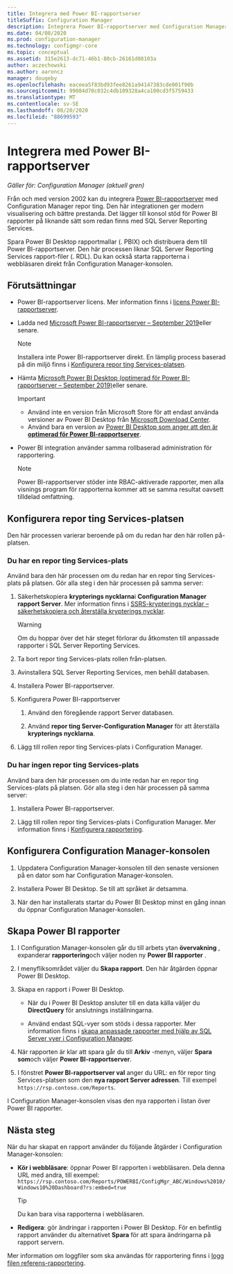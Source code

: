 ```yaml
---
title: Integrera med Power BI-rapportserver
titleSuffix: Configuration Manager
description: Integrera Power BI-rapportserver med Configuration Manager rapportering för modern visualisering och bättre prestanda.
ms.date: 04/08/2020
ms.prod: configuration-manager
ms.technology: configmgr-core
ms.topic: conceptual
ms.assetid: 315e2613-dc71-46b1-80cb-26161d08103a
author: aczechowski
ms.author: aaroncz
manager: dougeby
ms.openlocfilehash: eaceea5f83bd93fee8261a94147383cde001f90b
ms.sourcegitcommit: 99084d70c032c4db109328a4ca100cd3f5759433
ms.translationtype: MT
ms.contentlocale: sv-SE
ms.lasthandoff: 08/20/2020
ms.locfileid: "88699593"
---
```

# <a name="integrate-with-power-bi-report-server"></a>Integrera med Power BI-rapportserver

*Gäller för: Configuration Manager (aktuell gren)*

<!--3721603-->

Från och med version 2002 kan du integrera [Power BI-rapportserver](/power-bi/report-server/get-started) med Configuration Manager repor ting. Den här integrationen ger modern visualisering och bättre prestanda. Det lägger till konsol stöd för Power BI rapporter på liknande sätt som redan finns med SQL Server Reporting Services.

Spara Power BI Desktop rapportmallar (. PBIX) och distribuera dem till Power BI-rapportserver. Den här processen liknar SQL Server Reporting Services rapport-filer (. RDL). Du kan också starta rapporterna i webbläsaren direkt från Configuration Manager-konsolen.

## <a name="prerequisites"></a>Förutsättningar

- Power BI-rapportserver licens. Mer information finns i [licens Power BI-rapportserver](/power-bi/report-server/get-started#licensing-power-bi-report-server).

- Ladda ned [Microsoft Power BI-rapportserver – September 2019](https://www.microsoft.com/download/details.aspx?id=57270)eller senare.

    > [!NOTE]
    > Installera inte Power BI-rapportserver direkt. En lämplig process baserad på din miljö finns i [Konfigurera repor ting Services-platsen](#configure-the-reporting-services-point).

- Hämta [Microsoft Power BI Desktop (optimerad för Power BI-rapportserver – September 2019)](https://www.microsoft.com/download/details.aspx?id=57271)eller senare.

    > [!IMPORTANT]
    > - Använd inte en version från Microsoft Store för att endast använda versioner av Power BI Desktop från [Microsoft Download Center](https://www.microsoft.com/download/).
    > - Använd bara en version av [Power BI Desktop som anger att den är **optimerad för Power BI-rapportserver**](/power-bi/report-server/install-powerbi-desktop).

- Power BI integration använder samma rollbaserad administration för rapportering.
    > [!NOTE]
    > Power BI-rapportserver stöder inte RBAC-aktiverade rapporter, men alla visnings program för rapporterna kommer att se samma resultat oavsett tilldelad omfattning.

## <a name="configure-the-reporting-services-point"></a>Konfigurera repor ting Services-platsen

Den här processen varierar beroende på om du redan har den här rollen på-platsen.

### <a name="you-have-a-reporting-services-point"></a>Du har en repor ting Services-plats

Använd bara den här processen om du redan har en repor ting Services-plats på platsen. Gör alla steg i den här processen på samma server:

1. Säkerhetskopiera **krypterings nycklarna**i **Configuration Manager rapport Server**. Mer information finns i [SSRS-krypterings nycklar – säkerhetskopiera och återställa krypterings nycklar](/sql/reporting-services/install-windows/ssrs-encryption-keys-back-up-and-restore-encryption-keys).

    > [!WARNING]
    > Om du hoppar över det här steget förlorar du åtkomsten till anpassade rapporter i SQL Server Reporting Services.

1. Ta bort repor ting Services-plats rollen från-platsen.

1. Avinstallera SQL Server Reporting Services, men behåll databasen.

1. Installera Power BI-rapportserver.

1. Konfigurera Power BI-rapportserver

    1. Använd den föregående rapport Server databasen.

    1. Använd **repor ting Server-Configuration Manager** för att återställa **krypterings nycklarna**.

1. Lägg till rollen repor ting Services-plats i Configuration Manager.

### <a name="you-dont-have-a-reporting-services-point"></a>Du har ingen repor ting Services-plats

Använd bara den här processen om du inte redan har en repor ting Services-plats på platsen. Gör alla steg i den här processen på samma server:

1. Installera Power BI-rapportserver.

2. Lägg till rollen repor ting Services-plats i Configuration Manager. Mer information finns i [Konfigurera rapportering](configuring-reporting.md).

## <a name="configure-the-configuration-manager-console"></a>Konfigurera Configuration Manager-konsolen

1. Uppdatera Configuration Manager-konsolen till den senaste versionen på en dator som har Configuration Manager-konsolen.

1. Installera Power BI Desktop. Se till att språket är detsamma.

1. När den har installerats startar du Power BI Desktop minst en gång innan du öppnar Configuration Manager-konsolen.

## <a name="create-power-bi-reports"></a>Skapa Power BI rapporter

1. I Configuration Manager-konsolen går du till arbets ytan **övervakning** , expanderar **rapportering**och väljer noden ny **Power BI rapporter** .

1. I menyfliksområdet väljer du **Skapa rapport**. Den här åtgärden öppnar Power BI Desktop.

1. Skapa en rapport i Power BI Desktop.

    - När du i Power BI Desktop ansluter till en data källa väljer du **DirectQuery** för anslutnings inställningarna.

    - Använd endast SQL-vyer som stöds i dessa rapporter. Mer information finns i [skapa anpassade rapporter med hjälp av SQL Server vyer i Configuration Manager](../../../develop/core/understand/sqlviews/create-custom-reports-using-sql-server-views.md).

1. När rapporten är klar att spara går du till **Arkiv** -menyn, väljer **Spara som**och väljer **Power BI-rapportserver**.

1. I fönstret **Power BI-rapportserver val** anger du URL: en för repor ting Services-platsen som den **nya rapport Server adressen**. Till exempel `https://rsp.contoso.com/Reports`.

I Configuration Manager-konsolen visas den nya rapporten i listan över Power BI rapporter.

## <a name="next-steps"></a>Nästa steg

När du har skapat en rapport använder du följande åtgärder i Configuration Manager-konsolen:

- **Kör i webbläsare**: öppnar Power BI rapporten i webbläsaren. Dela denna URL med andra, till exempel: `https://rsp.contoso.com/Reports/POWERBI/ConfigMgr_ABC/Windows%2010/Windows10%20Dashboard?rs:embed=true`

    > [!TIP]
    > Du kan bara visa rapporterna i webbläsaren.

- **Redigera**: gör ändringar i rapporten i Power BI Desktop. För en befintlig rapport använder du alternativet **Spara** för att spara ändringarna på rapport servern.

Mer information om loggfiler som ska användas för rapportering finns i [logg filen referens-rapportering](../../plan-design/hierarchy/log-files.md#BKMK_ReportLog).